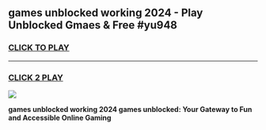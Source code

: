 
## games unblocked working 2024 - Play Unblocked Gmaes & Free #yu948
<h3>
<a href="https://premium.freeplayer.one?title=games_unblocked_working_2024&ref=01M">CLICK TO PLAY</a></h3>
<hr>

<h3>
<a href="https://premium.freeplayer.one?title=games_unblocked_working_2024&ref=01M">CLICK 2 PLAY</a>
  
</h3>

<a href="https://premium.freeplayer.one?title=games_unblocked_working_2024&ref=01M"><img src="https://clearcache.store/games.png"></a>


**games unblocked working 2024 games unblocked: Your Gateway to Fun and Accessible Online Gaming**
